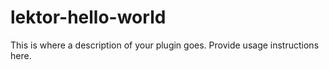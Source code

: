 # lektor-hello-world

This is where a description of your plugin goes.
Provide usage instructions here.

